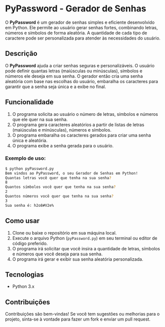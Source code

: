 # PyPassword - Gerador de Senhas

O **PyPassword** é um gerador de senhas simples e eficiente desenvolvido em Python. Ele permite ao usuário gerar senhas fortes, combinando letras, números e símbolos de forma aleatória. A quantidade de cada tipo de caractere pode ser personalizada para atender às necessidades do usuário.

## Descrição

O **PyPassword** ajuda a criar senhas seguras e personalizáveis. O usuário pode definir quantas letras (maiúsculas ou minúsculas), símbolos e números ele deseja em sua senha. O gerador então cria uma senha aleatória com base nas escolhas do usuário, embaralha os caracteres para garantir que a senha seja única e a exibe no final.

## Funcionalidade

1. O programa solicita ao usuário o número de letras, símbolos e números que ele quer na sua senha.
2. O programa gera caracteres aleatórios a partir de listas de letras (maiúsculas e minúsculas), números e símbolos.
3. O programa embaralha os caracteres gerados para criar uma senha única e aleatória.
4. O programa exibe a senha gerada para o usuário.

### Exemplo de uso:

```bash
$ python pyPassword.py
Bem vindos ao PyPassword, o seu Gerador de Senhas em Python!
Quantas letras você quer que tenha na sua senha?
8
Quantos símbolos você quer que tenha na sua senha?
2
Quantos números você quer que tenha na sua senha?
3
Sua senha é: h2o8#V2e%
```

## Como usar

1. Clone ou baixe o repositório em sua máquina local.
2. Execute o arquivo Python (`pyPassword.py`) em seu terminal ou editor de código preferido.
3. O programa irá solicitar que você insira a quantidade de letras, símbolos e números que você deseja para sua senha.
4. O programa irá gerar e exibir sua senha aleatória personalizada.

## Tecnologias

- Python 3.x

## Contribuições

Contribuições são bem-vindas! Se você tem sugestões ou melhorias para o projeto, sinta-se à vontade para fazer um fork e enviar um pull request.
